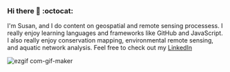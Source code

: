 ### Hi there 👋 :octocat: 

I'm Susan, and I do content on geospatial and remote sensing processess. I really enjoy learning languages and frameworks like GitHub and JavaScript. I also really enjoy conservation mapping, environmental remote sensing, and aquatic network analysis. 
Feel free to check out my [LinkedIn](www.linkedin.com/in/susan-jarvis-a634a5213) 

![ezgif com-gif-maker](https://user-images.githubusercontent.com/92117131/138139829-199a1bc0-5ab6-40ac-93fc-e41980e7a66b.gif)
